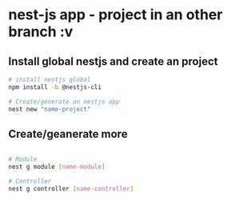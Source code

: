 # nest-js app - project in an other branch :v


## Install global nestjs and create an project

```bash
# install nestjs global
npm install -b @nestjs-cli

# Create/generate an nestjs app
nest new "name-project"
```

<!-- --------- modules -------- -->



<!--  -->
## Create/geanerate more

```bash

# Module
nest g module [name-module]

# Controller
nest g controller [name-controller]
```

